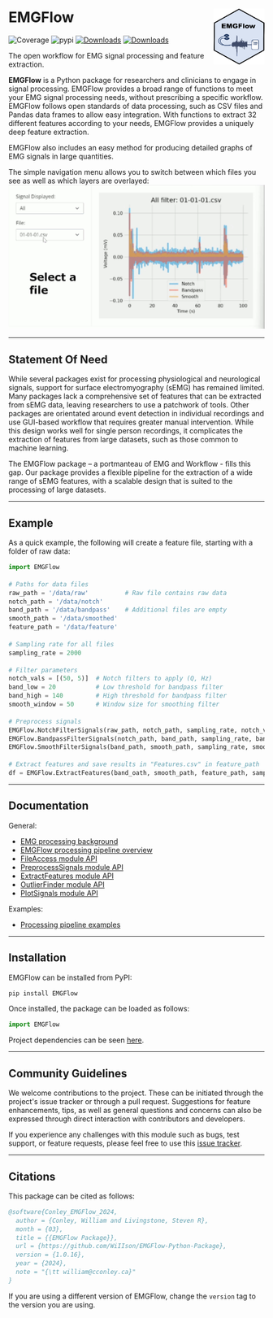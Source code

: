 # EMGFlow <img src="HexSticker.png"  width="100" height="110" align="right">

![Coverage](https://img.shields.io/endpoint?url=https://gist.githubusercontent.com/WiIIson/da00e624c5ba768584057a6ea7c53860/raw/covbadge.json)
![pypi](https://img.shields.io/pypi/v/emgflow.svg)
[![Downloads](https://static.pepy.tech/badge/EMGFlow/month)](https://pepy.tech/project/EMGFlow)
[![Downloads](https://static.pepy.tech/badge/EMGFlow)](https://pepy.tech/project/EMGFlow)

The open workflow for EMG signal processing and feature extraction.

**EMGFlow** is a Python package for researchers and clinicians to engage in signal processing. EMGFlow provides a broad range of functions to meet your EMG signal processing needs, without prescribing a specific workflow. EMGFlow follows open standards of data processing, such as CSV files and Pandas data frames to allow easy integration. With functions to extract 32 different features according to your needs, EMGFlow provides a uniquely deep feature extraction.

EMGFlow also includes an easy method for producing detailed graphs of EMG signals in large quantities.

The simple navigation menu allows you to switch between which files you see as well as which layers are overlayed:
![Example 1](EMGFlow_GUI.gif)

---

## Statement Of Need

While several packages exist for processing physiological and neurological signals, support for surface electromyography (sEMG) has remained limited. Many packages lack a comprehensive set of features that can be extracted from sEMG data, leaving researchers to use a patchwork of tools. Other packages are orientated around event detection in individual recordings and use GUI-based workflow that requires greater manual intervention. While this design works well for single person recordings, it complicates the extraction of features from large datasets, such as those common to machine learning.

The EMGFlow package – a portmanteau of EMG and Workflow - fills this gap. Our package provides a flexible pipeline for the extraction of a wide range of sEMG features, with a scalable design that is suited to the processing of large datasets.

---

## Example

As a quick example, the following will create a feature file, starting with a folder of raw data:
```python
import EMGFlow

# Paths for data files
raw_path = '/data/raw'          # Raw file contains raw data
notch_path = '/data/notch'
band_path = '/data/bandpass'    # Additional files are empty
smooth_path = '/data/smoothed'
feature_path = '/data/feature'

# Sampling rate for all files
sampling_rate = 2000

# Filter parameters
notch_vals = [(50, 5)]  # Notch filters to apply (Q, Hz)
band_low = 20           # Low threshold for bandpass filter
band_high = 140         # High threshold for bandpass filter
smooth_window = 50      # Window size for smoothing filter

# Preprocess signals
EMGFlow.NotchFilterSignals(raw_path, notch_path, sampling_rate, notch_vals)
EMGFlow.BandpassFilterSignals(notch_path, band_path, sampling_rate, band_low, band_high)
EMGFlow.SmoothFilterSignals(band_path, smooth_path, sampling_rate, smooth_window)

# Extract features and save results in "Features.csv" in feature_path
df = EMGFlow.ExtractFeatures(band_oath, smooth_path, feature_path, sampling_rate)
```

---

## Documentation

General:
- [EMG processing background](docs/02%20Background.md)
- [EMGFlow processing pipeline overview](docs/03%20Processing%20Pipeline.md)
- [FileAccess module API](docs/04%20FileAccess%20API.md)
- [PreprocessSignals module API](docs/05%20PreprocessSignals%20API.md)
- [ExtractFeatures module API](docs/06%20ExtractFeatures%20API.md)
- [OutlierFinder module API](docs/07%20OutlierFinder%20API.md)
- [PlotSignals module API](docs/08%20PlotSignals%20API.md)

Examples:
- [Processing pipeline examples](docs/01%20Examples.md)

---

## Installation

EMGFlow can be installed from PyPI:
```python
pip install EMGFlow
```

Once installed, the package can be loaded as follows:
```python
import EMGFlow
```

Project dependencies can be seen [here](EMGFlow-Package/pyproject.toml).

---

## Community Guidelines

We welcome contributions to the project. These can be initiated through the project's issue tracker or through a pull request. Suggestions for feature enhancements, tips, as well as general questions and concerns can also be expressed through direct interaction with contributors and developers.

If you experience any challenges with this module such as bugs, test support, or feature requests, please feel free to use this [issue tracker](https://github.com/WiIIson/EMGFlow-Python-Package/issues).

---

## Citations

This package can be cited as follows:

```bibtex
@software{Conley_EMGFlow_2024,
  author = {Conley, William and Livingstone, Steven R},
  month = {03},
  title = {{EMGFlow Package}},
  url = {https://github.com/WiIIson/EMGFlow-Python-Package},
  version = {1.0.16},
  year = {2024},
  note = "{\tt william@cconley.ca}"
}
```

If you are using a different version of EMGFlow, change the `version` tag to the version you are using.